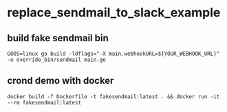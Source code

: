 # replace_sendmail_to_slack_example


## build fake sendmail bin

```
GOOS=linux go build -ldflags="-X main.webhookURL=${YOUR_WEBHOOK_URL}" -o override_bin/sendmail main.go
```

## crond demo with docker

```
docker build -f Dockerfile -t fakesendmail:latest . && docker run -it --rm fakesendmail:latest
```

